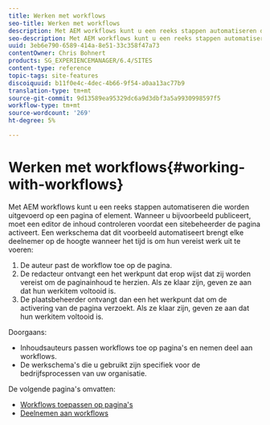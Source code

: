 ```yaml
---
title: Werken met workflows
seo-title: Werken met workflows
description: Met AEM workflows kunt u een reeks stappen automatiseren die worden uitgevoerd op een pagina of element. Wanneer u bijvoorbeeld publiceert, moet een editor de inhoud controleren voordat een sitebeheerder de pagina activeert. Een werkschema dat dit voorbeeld automatiseert brengt elke deelnemer op de hoogte wanneer het tijd is om hun vereist werk uit te voeren.
seo-description: Met AEM workflows kunt u een reeks stappen automatiseren die worden uitgevoerd op een pagina of element. Wanneer u bijvoorbeeld publiceert, moet een editor de inhoud controleren voordat een sitebeheerder de pagina activeert. Een werkschema dat dit voorbeeld automatiseert brengt elke deelnemer op de hoogte wanneer het tijd is om hun vereist werk uit te voeren.
uuid: 3eb6e790-6589-414a-8e51-33c358f47a73
contentOwner: Chris Bohnert
products: SG_EXPERIENCEMANAGER/6.4/SITES
content-type: reference
topic-tags: site-features
discoiquuid: b11f0e4c-4dec-4b66-9f54-a0aa13ac77b9
translation-type: tm+mt
source-git-commit: 9d13589ea95329dc6a9d3dbf3a5a9930998597f5
workflow-type: tm+mt
source-wordcount: '269'
ht-degree: 5%

---
```



# Werken met workflows{#working-with-workflows}

Met AEM workflows kunt u een reeks stappen automatiseren die worden uitgevoerd op een pagina of element. Wanneer u bijvoorbeeld publiceert, moet een editor de inhoud controleren voordat een sitebeheerder de pagina activeert. Een werkschema dat dit voorbeeld automatiseert brengt elke deelnemer op de hoogte wanneer het tijd is om hun vereist werk uit te voeren:

1. De auteur past de workflow toe op de pagina.
1. De redacteur ontvangt een het werkpunt dat erop wijst dat zij worden vereist om de paginainhoud te herzien. Als ze klaar zijn, geven ze aan dat hun werkitem voltooid is.
1. De plaatsbeheerder ontvangt dan een het werkpunt dat om de activering van de pagina verzoekt. Als ze klaar zijn, geven ze aan dat hun werkitem voltooid is.

Doorgaans:

* Inhoudsauteurs passen workflows toe op pagina&#39;s en nemen deel aan workflows.
* De werkschema&#39;s die u gebruikt zijn specifiek voor de bedrijfsprocessen van uw organisatie.

De volgende pagina&#39;s omvatten:

* [Workflows toepassen op pagina&#39;s](/help/sites-classic-ui-authoring/classic-workflows-applying.md)
* [Deelnemen aan workflows](/help/sites-classic-ui-authoring/classic-workflows-participating.md)

